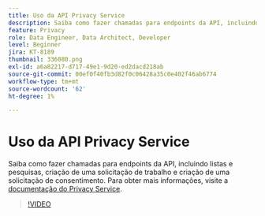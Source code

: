 ```yaml
---
title: Uso da API Privacy Service
description: Saiba como fazer chamadas para endpoints da API, incluindo listas e pesquisas, criação de uma solicitação de trabalho e criação de uma solicitação de consentimento.
feature: Privacy
role: Data Engineer, Data Architect, Developer
level: Beginner
jira: KT-8189
thumbnail: 336080.png
exl-id: a6a82217-d717-49e1-9d20-ed2dacd218ab
source-git-commit: 00ef0f40fb3d82f0c06428a35c0e402f46ab6774
workflow-type: tm+mt
source-wordcount: '62'
ht-degree: 1%

---
```



# Uso da API Privacy Service

Saiba como fazer chamadas para endpoints da API, incluindo listas e pesquisas, criação de uma solicitação de trabalho e criação de uma solicitação de consentimento. Para obter mais informações, visite a [documentação do Privacy Service](https://experienceleague.adobe.com/docs/experience-platform/privacy/home.html?lang=pt-BR).

>[!VIDEO](https://video.tv.adobe.com/v/336080?learn=on)
